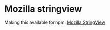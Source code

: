 # Mozilla stringview

Making this available for npm.  [Mozilla StringView](https://developer.mozilla.org/en-US/Add-ons/Code_snippets/StringView)